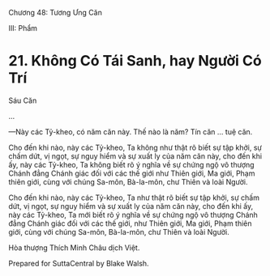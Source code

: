  

Chương 48: Tương Ưng Căn

III: Phẩm

# 21\. Không Có Tái Sanh, hay Người Có Trí

Sáu Căn

…

—Này các Tỷ-kheo, có năm căn này. Thế nào là năm? Tín căn … tuệ căn.

Cho đến khi nào, này các Tỷ-kheo, Ta không như thật rõ biết sự tập khởi, sự chấm dứt, vị ngọt, sự nguy hiểm và sự xuất ly của năm căn này, cho đến khi ấy, này các Tỷ-kheo, Ta không biết rõ ý nghĩa về sự chứng ngộ vô thượng Chánh đẳng Chánh giác đối với các thế giới như Thiên giới, Ma giới, Phạm thiên giới, cùng với chúng Sa-môn, Bà-la-môn, chư Thiên và loài Người.

Cho đến khi nào, này các Tỷ-kheo, Ta như thật rõ biết sự tập khởi, sự chấm dứt, vị ngọt, sự nguy hiểm và sự xuất ly của năm căn này, cho đến khi ấy, này các Tỷ-kheo, Ta mới biết rõ ý nghĩa về sự chứng ngộ vô thượng Chánh đẳng Chánh giác đối với các thế giới, như Thiên giới, Ma giới, Phạm thiên giới, cùng với chúng Sa-môn, Bà-la-môn, chư Thiên và loài Người.

Hòa thượng Thích Minh Châu dịch Việt.

Prepared for SuttaCentral by Blake Walsh.